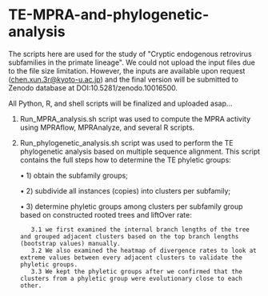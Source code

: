 # TE-MPRA-and-phylogenetic-analysis

The scripts here are used for the study of "Cryptic endogenous retrovirus subfamilies in the primate lineage". We could not upload the input files due to the file size limitation. However, the inputs are available upon request (chen.xun.3r@kyoto-u.ac.jp) and the final version will be submitted to Zenodo database at DOI:10.5281/zenodo.10016500.


All Python, R, and shell scripts will be finalized and uploaded asap...

1. Run_MPRA_analysis.sh script was used to compute the MPRA activity using MPRAflow, MPRAnalyze, and several R scripts.

2. Run_phylogenetic_analysis.sh script was used to perform the TE phylogenetic analysis based on multiple sequence alignment. This script contains the full steps how to determine the TE phyletic groups:


   •	1) obtain the subfamily groups;
   
   •	2) subdivide all instances (copies) into clusters per subfamily;

   •	3) determine phyletic groups among clusters per subfamily group based on constructed rooted trees and liftOver rate:
   
          3.1 we first examined the internal branch lengths of the tree and grouped adjacent clusters based on the top branch lengths (bootstrap values) manually. 
          3.2 We also examined the heatmap of divergence rates to look at extreme values between every adjacent clusters to validate the phyletic groups. 
          3.3 We kept the phyletic groups after we confirmed that the clusters from a phyletic group were evolutionary close to each other.


